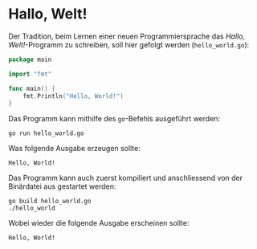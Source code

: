 # Hallo, Welt!

Der Tradition, beim Lernen einer neuen Programmiersprache das _Hallo,
Welt!_-Programm zu schreiben, soll hier gefolgt werden (`hello_world.go`):

```go
package main

import "fmt"

func main() {
	fmt.Println("Hello, World!")
}
```

Das Programm kann mithilfe des `go`-Befehls ausgeführt werden:

    go run hello_world.go

Was folgende Ausgabe erzeugen sollte:

    Hello, World!

Das Programm kann auch zuerst kompiliert und anschliessend von der Binärdatei
aus gestartet werden:

    go build hello_world.go
    ./hello_world

Wobei wieder die folgende Ausgabe erscheinen sollte:

    Hello, World!
